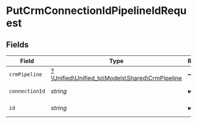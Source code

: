# PutCrmConnectionIdPipelineIdRequest


## Fields

| Field                                                                                | Type                                                                                 | Required                                                                             | Description                                                                          |
| ------------------------------------------------------------------------------------ | ------------------------------------------------------------------------------------ | ------------------------------------------------------------------------------------ | ------------------------------------------------------------------------------------ |
| `crmPipeline`                                                                        | [?\Unified\Unified_to\Models\Shared\CrmPipeline](../../models/shared/CrmPipeline.md) | :heavy_minus_sign:                                                                   | N/A                                                                                  |
| `connectionId`                                                                       | *string*                                                                             | :heavy_check_mark:                                                                   | ID of the connection                                                                 |
| `id`                                                                                 | *string*                                                                             | :heavy_check_mark:                                                                   | ID of the Pipeline                                                                   |